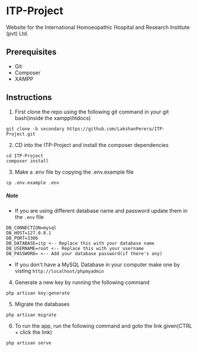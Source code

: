 # ITP-Project
Website for the International Homoeopathic Hospital and Research Institute (pvt) Ltd.

## Prerequisites
- Git
- Composer
- XAMPP

## Instructions

1. First clone the repo using the following git command in your git bash(inside the xampp\htdocs)
```
git clone -b secondary https://github.com/LakshanPerera/ITP-Project.git
```

2. CD into the ITP-Project and install the composer dependencies
```
cd ITP-Project
composer install
```

3. Make a .env file by copying the .env.example file
```
cp .env.example .env
```
##### Note
- If you are using different database name and password update them in the `.env` file
```
DB_CONNECTION=mysql
DB_HOST=127.0.0.1
DB_PORT=3306
DB_DATABASE=itp <-- Replace this with your database name
DB_USERNAME=root <-- Replace this with your username
DB_PASSWORD= <-- Add your database password(if there's any)
```
- If you don't have a MySQL Database in your computer make one by visting `http://localhost/phpmyadmin`

4. Generate a new key by running the following command
```
php artisan key:generate
```

5. Migrate the databases
```
php artisan migrate
```

6. To run the app, run the following command and goto the link given(CTRL + click the link)
```
php artisan serve
```

